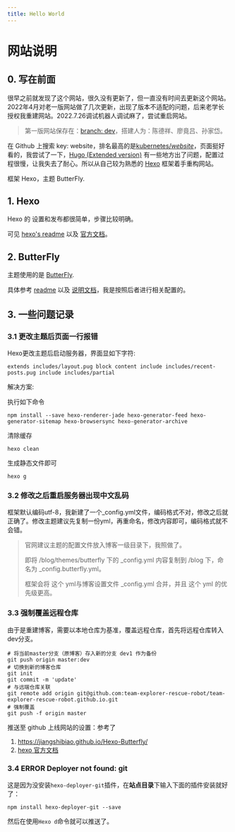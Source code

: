```yaml
---
title: Hello World
---
```


# 网站说明



## 0. 写在前面

很早之前就发现了这个网站，很久没有更新了，但一直没有时间去更新这个网站。2022年4月对老一版网站做了几次更新，出现了版本不适配的问题，后来老学长授权我重建网站。2022.7.26调试机器人调试麻了，尝试重启网站。

> 第一版网站保存在：[branch: dev](https://github.com/team-explorer-rescue-robot/team-explorer-rescue-robot.github.io/tree/dev)，搭建人为：陈德祥、廖竟吕、孙家岱。

在 Github 上搜索 key: website，排名最高的是[kubernetes/*website*](https://github.com/kubernetes/website)，页面挺好看的，我尝试了一下，[Hugo (Extended version)](https://gohugo.io/) 有一些地方出了问题，配置过程很慢，让我失去了耐心。所以从自己较为熟悉的 [Hexo](https://github.com/hexojs/hexo) 框架着手重构网站。

框架 Hexo，主题 ButterFly.

## 1. Hexo

Hexo 的 设置和发布都很简单，步骤比较明确。

可见 [hexo's readme](https://github.com/hexojs/hexo) 以及 [官方文档](https://hexo.io/docs/)。

## 2. ButterFly

主题使用的是 [ButterFly](https://github.com/jerryc127/hexo-theme-butterfly).

具体参考 [readme](https://github.com/jerryc127/hexo-theme-butterfly) 以及 [说明文档](https://butterfly.js.org/posts/21cfbf15/)，我是按照后者进行相关配置的。

## 3. 一些问题记录

### 3.1 更改主题后页面一行报错

Hexo更改主题后启动服务器，界面显如下字符:

```
extends includes/layout.pug block content include includes/recent-posts.pug include includes/partial
```

解决方案:

执行如下命令

```
npm install --save hexo-renderer-jade hexo-generator-feed hexo-generator-sitemap hexo-browsersync hexo-generator-archive
```

清除缓存

```
hexo clean
```

生成静态文件即可

```
hexo g
```



### 3.2 修改之后重启服务器出现中文乱码

框架默认编码utf-8，我新建了一个_config.yml文件，编码格式不对，修改之后就正确了。修改主题建议先复制一份yml，再重命名，修改内容即可，编码格式就不会错。

> 官网建议主题的配置文件放入博客一级目录下，我照做了。
>
> 即将 /blog/themes/butterfly 下的 _config.yml 内容复制到 /blog 下，命名为  _config.butterfly.yml。
>
> 框架会将 这个 yml与博客设置文件 _config.yml 合并，并且 这个 yml 的优先级更高。



### 3.3 强制覆盖远程仓库

由于是重建博客，需要以本地仓库为基准，覆盖远程仓库，首先将远程仓库转入 dev分支。

```shell
# 将当前master分支（原博客）存入新的分支 dev1 作为备份
git push origin master:dev
# 切换到新的博客仓库
git init 
git commit -m 'update'
# 与远端仓库关联
git remote add origin git@github.com:team-explorer-rescue-robot/team-explorer-rescue-robot.github.io.git
# 强制覆盖
git push -f origin master
```

推送至 github 上线网站的设置：参考了

1. https://jiangshibiao.github.io/Hexo-Butterfly/
2. [hexo 官方文档](https://hexo.io/docs/)



### 3.4 ERROR Deployer not found: git

这是因为没安装`hexo-deployer-git`插件，在**站点目录**下输入下面的插件安装就好了：

```shell
npm install hexo-deployer-git --save
```

然后在使用`Hexo d`命令就可以推送了。